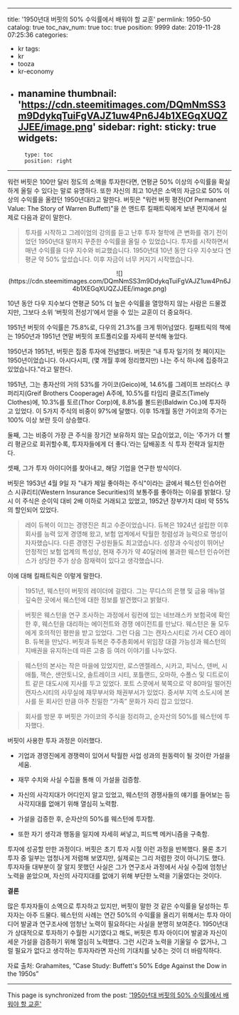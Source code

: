 
---
title: '1950년대 버핏의 50% 수익률에서 배워야 할 교훈'
permlink: 1950-50
catalog: true
toc_nav_num: true
toc: true
position: 9999
date: 2019-11-28 07:25:36
categories:
- kr
tags:
- kr
- tooza
- kr-economy
- manamine
thumbnail: 'https://cdn.steemitimages.com/DQmNmSS3m9DdykqTuiFgVAJZ1uw4Pn6J4b1XEGqXUQZJJEE/image.png'
sidebar:
    right:
        sticky: true
widgets:
    -
        type: toc
        position: right
---


워런 버핏은 100만 달러 정도의 소액을 투자한다면, 연평균 50% 이상의 수익률을 확실하게 올릴 수 있다는 말로 유명하다. 또한 자신의 최고 10년은 소액의 자금으로 50% 이상의 수익률을 올렸던 1950년대라고 말한다. 버핏은 "워런 버핏 평전(Of Permanent Value: The Story of Warren Buffett)"을 쓴 앤드루 킬패트릭에게 보낸 편지에서 실제로 다음과 같이 말한다.

>투자를 시작하고 그레이엄의 강의를 듣고 난후 투자 철학에 큰 변화를 겪기 전이었던 1950년대 말까지 꾸준한 수익률을 올릴 수 있었습니다. 투자를 시작하면서 매년 수익률을 다우 지수와 비교했습니다. 1950년대 10년 동안 다우 지수보다 연평균 약 50% 앞섰습니다. 이후 자금이 너무 커지기 시작했습니다.

<center>
![](https://cdn.steemitimages.com/DQmNmSS3m9DdykqTuiFgVAJZ1uw4Pn6J4b1XEGqXUQZJJEE/image.png)
</center>

10년 동안 다우 지수보다 연평균 50% 더 높은 수익률을 열망하지 않는 사람은 드물겠지만, 그보다 소위 ‘버핏의 전성기’에서 얻을 수 있는 교훈이 더 중요하다.  

1951년 버핏의 수익률은 75.8%로, 다우의 21.3%를 크게 뛰어넘었다. 킬패트릭의 책에는 1950년과 1951년 연말 버핏의 포트폴리오를 자세히 분석해 놓았다. 

1950년과 1951년, 버핏은 집중 투자에 전념했다. 버핏은 “내 투자 일기의 첫 페이지는 1950년이었습니다. 아시다시피, (몇 개월 후에 정리했지만) 나는 주식 하나에 집중하고 있었습니다."라고 말한다.  

1951년, 그는 총자산의 거의 53%를 가이코(Geico)에, 14.6%를 그레이프 브라더스 쿠퍼리지(Greif Brothers Cooperage) A주에, 10.5%를 타임리 클로즈(Timely Clothes)에, 10.3%를 토르(Thor Corp)에, 8.8%를 볼드윈(Baldwin Co.)에 투자하고 있었다. 이 5가지 주식의 비중이 97%에 달했다. 이후 15개월 동안 가이코의 주가는 100% 이상 보란 듯이 상승했다. 

둘째, 그는 비중이 가장 큰 주식을 장기간 보유하지 않는 모습이었고, 이는 ‘주가가 더 빨리 평균으로 회귀할수록, 투자자들에게 더 좋다.’라는 담배꽁초 식 투자 전략과 일치한다.  

셋째, 그가 투자 아이디어를 찾아내고, 해당 기업을 연구한 방식이다.  

버핏은 1953년 4월 9일 자 "내가 제일 좋아하는 주식"이라는 글에서 웨스턴 인슈어런스 시큐리티(Western Insurance Securities)의 보통주를 좋아하는 이유를 밝혔다. 당시 이 주식은 순이익 대비 2배 이하로 거래되고 있었고, 1952년 장부가치 대비 약 55%의 할인되어 있었다. 

>레이 듀복이 이끄는 경영진은 최고 수준이었습니다. 듀복은 1924년 설립한 이후 회사를 능력 있게 경영해 왔고, 보험 업계에서 탁월한 청렴성과 능력으로 명성이 자자했습니다. 다른 경영진 구성원들도 최고였습니다. 성장과 수익성이 뛰어난 안정적인 보험 업계의 특성상, 현재 주가가 약 40달러에 불과한 웨스턴 인슈어런스가 상당한 주가 상승 잠재력이 있다고 생각했습니다.

이에 대해 킬패트릭은 이렇게 말한다. 

>1951년, 웨스턴이 버핏의 레이더에 걸렸다. 그는 무디스의 은행 및 금융 매뉴얼 깊숙한 곳에서 웨스턴에 대한 정보를 발견했다고 밝혔다. 

>버핏은 웨스턴을 연구 조사하는 과정에서 링컨에 있는 네브래스카 보험국에 확인한 후, 웨스턴을 대리하는 에이전트와 경쟁 에이전트를 만났다. 웨스턴은 둘 모두에게 호의적인 평판을 받고 있었다. 그런 다음 그는 캔자스시티로 가서 CEO 레이 B. 듀복을 만났다. 버핏과 듀복은 주주총회에서 위임장 대결 가능성과 웨스턴의 지배권을 유지하는데 따른 고충 등 여러 이야기를 나누었다.  

>웨스턴의 본사는 작은 마을에 있었지만, 로스앤젤레스, 시카고, 피닉스, 덴버, 시애틀, 잭슨, 샌안토니오, 솔트레이크 시티, 포틀랜드, 오마하, 수폴스 및 디트로이트 같은 대도시에 지사를 두고 있었다. 포트 스콧에서 북쪽으로 약 80마일 떨어진 캔자스시티의 사무실에 재무부서와 채권부서가 있었다. 중서부 지역 소도시에 본사를 둔 회사인 만큼 아주 친밀한 “가족” 문화가 자리 잡고 있었다. 

>회사를 방문 후 버핏은 가이코의 주식을 정리하고, 순자산의 50%를 웨스턴에 투자했다.​

버핏이 사용한 투자 과정은 이러했다. 
 

- 기업과 경영진에게 경쟁력이 있어서 탁월한 사업 성과의 원동력이 될 것이란 가설을 세움. 

- 재무 수치와 사실 수집을 통해 이 가설을 검증함.

- 자신의 사각지대가 어디인지 알고 있었고, 웨스턴의 경쟁사들의 얘기를 들어보는 등 사각지대를 없애기 위해 열심히 노력함. 

- 가설을 검증한 후, 순자산의 50%를 웨스턴에 투자함. 

- 또한 자기 생각과 행동을 일지에 자세히 써넣고, 피드백 메커니즘을 구축함.
 

투자에 성공할 만한 과정이다. 버핏은 초기 투자 시절 이런 과정을 반복했다. 물론 초기 투자 중 일부는 엄청나게 저렴해 보였지만, 실제로는 그리 저렴한 것이 아니기도 했다. 투자자들 대부분이 잘 알지 못했던 사실은 그가 연구조사 과정에서 사실 수집에 엄청난 노력을 쏟았으며, 자신의 사각지대를 없애기 위해 부단한 노력을 기울였다는 것이다. 
 

**결론** 

많은 투자자들이 소액으로 투자하고 있지만, 버핏이 말한 것 같은 수익률을 달성하는 투자자는 아주 드물다. 웨스턴의 사례는 연간 50%의 수익률을 올리기 위해서는 투자 아이디어 발굴과 연구조사에 엄청난 노력이 필요하다는 사실을 분명히 보여준다. 1950년대가 상대적으로 투자하기 수월한 시기였다고 해도, 버핏은 투자 아이디어 발굴과 자신이 세운 가설을 검증하기 위해 열심히 노력했다. 그런 시간과 노력을 기울일 수 없거나, 그럴 필요가 없다고 생각하는 투자자라면 자신의 기대치를 낮추는 것이 더 바람직하다.  

자료 출처: Grahamites, “Case Study: Buffett's 50% Edge Against the Dow in the 1950s”

- - -

This page is synchronized from the post: ['1950년대 버핏의 50% 수익률에서 배워야 할 교훈'](https://steemit.com/@pius.pius/1950-50)
